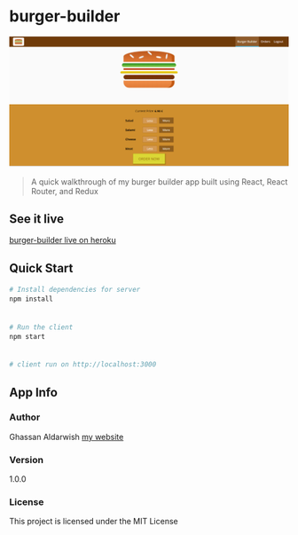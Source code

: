 # burger-builder

![Screenshot](burger-builder.png)


> A quick walkthrough of my burger builder app built using React, React Router, and Redux



## See it live

[burger-builder live on heroku](https://dci-burger.herokuapp.com/)

## Quick Start

```bash
# Install dependencies for server
npm install


# Run the client 
npm start


# client run on http://localhost:3000
```


## App Info

### Author

Ghassan Aldarwish
[my website](http://ghassanaldarwish.de/)

### Version

1.0.0

### License

This project is licensed under the MIT License
